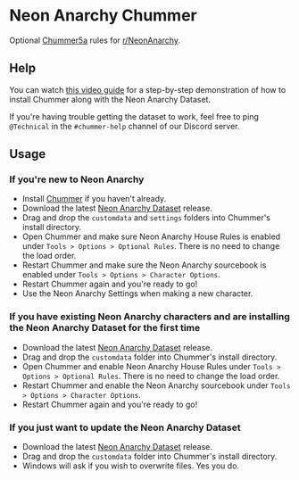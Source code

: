 # Neon Anarchy Chummer
Optional [Chummer5a](https://github.com/chummer5a/chummer5a) rules for [r/NeonAnarchy](https://www.reddit.com/r/NeonAnarchy/).

## Help

You can watch [this video guide](https://drive.google.com/file/d/1UyI3ZGuWFZ3Nj-yFhkM9YCrEbGaOrluC/view?usp=sharing) for a step-by-step demonstration of how to install Chummer along with the Neon Anarchy Dataset.

If you're having trouble getting the dataset to work, feel free to ping `@Technical` in the `#chummer-help` channel of our Discord server.

## Usage

### If you're new to Neon Anarchy

- Install [Chummer](https://github.com/chummer5a/chummer5a) if you haven't already.
- Download the latest [Neon Anarchy Dataset](https://github.com/smarekp/NeonAnarchyChummer/releases) release.
- Drag and drop the `customdata` and `settings` folders into Chummer's install directory.
- Open Chummer and make sure Neon Anarchy House Rules is enabled under `Tools > Options > Optional Rules`. There is no need to change the load order.
- Restart Chummer and make sure the Neon Anarchy sourcebook is enabled under `Tools > Options > Character Options`.
- Restart Chummer again and you're ready to go!
- Use the Neon Anarchy Settings when making a new character.

### If you have existing Neon Anarchy characters and are installing the Neon Anarchy Dataset for the first time

- Download the latest [Neon Anarchy Dataset](https://github.com/smarekp/NeonAnarchyChummer/releases) release.
- Drag and drop the `customdata` folder into Chummer's install directory.
- Open Chummer and enable Neon Anarchy House Rules under `Tools > Options > Optional Rules`. There is no need to change the load order.
- Restart Chummer and enable the Neon Anarchy sourcebook under `Tools > Options > Character Options`.
- Restart Chummer again and you're ready to go!

### If you just want to update the Neon Anarchy Dataset

- Download the latest [Neon Anarchy Dataset](https://github.com/smarekp/NeonAnarchyChummer/releases) release.
- Drag and drop the `customdata` folder into Chummer's install directory.
- Windows will ask if you wish to overwrite files. Yes you do.
